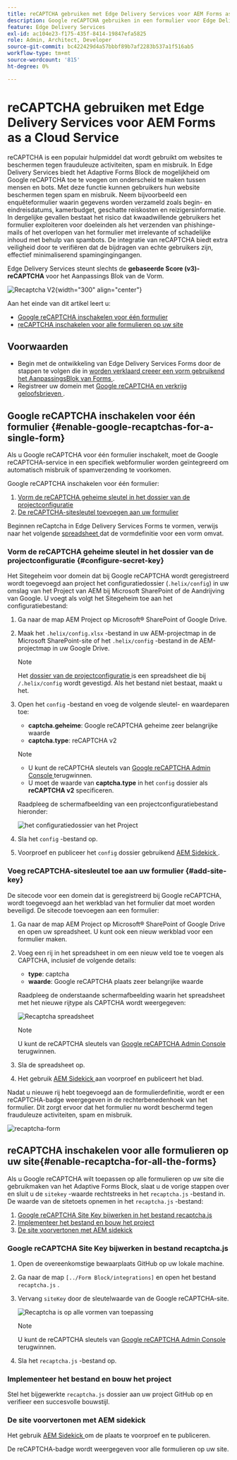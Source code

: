 ```yaml
---
title: reCAPTCHA gebruiken met Edge Delivery Services voor AEM Forms as a Cloud Service
description: Google reCAPTCHA gebruiken in een formulier voor Edge Delivery Services for AEM Forms
feature: Edge Delivery Services
exl-id: ac104e23-f175-435f-8414-19847efa5825
role: Admin, Architect, Developer
source-git-commit: bc422429d4a57bbbf89b7af2283b537a1f516ab5
workflow-type: tm+mt
source-wordcount: '815'
ht-degree: 0%

---
```



# reCAPTCHA gebruiken met Edge Delivery Services voor AEM Forms as a Cloud Service

<!--
<span>The **reCAPTCHA** feature is under the pre-release program. To request access to the **reCAPTCHA** feature for Edge Delivery Services for AEM Forms, send an email from your work address to mailto:aem-forms-ea@adobe.com.</span>
-->

reCAPTCHA is een populair hulpmiddel dat wordt gebruikt om websites te beschermen tegen frauduleuze activiteiten, spam en misbruik. In Edge Delivery Services biedt het Adaptive Forms Block de mogelijkheid om Google reCAPTCHA toe te voegen om onderscheid te maken tussen mensen en bots. Met deze functie kunnen gebruikers hun website beschermen tegen spam en misbruik.
Neem bijvoorbeeld een enquêteformulier waarin gegevens worden verzameld zoals begin- en eindreisdatums, kamerbudget, geschatte reiskosten en reizigersinformatie. In dergelijke gevallen bestaat het risico dat kwaadwillende gebruikers het formulier exploiteren voor doeleinden als het verzenden van phishinge-mails of het overlopen van het formulier met irrelevante of schadelijke inhoud met behulp van spambots. De integratie van reCAPTCHA biedt extra veiligheid door te verifiëren dat de bijdragen van echte gebruikers zijn, effectief minimaliserend spamingingingangen.

<!-- ![Recaptcha Image](/help/edge/docs/forms/assets/recaptcha-image.png){width="300" align="center"} -->

Edge Delivery Services steunt slechts de **gebaseerde Score (v3)-reCAPTCHA** voor het Aanpassings Blok van de Vorm.

![ Recaptcha V2 ](/help/forms/assets/recaptcha-v2-invisible.png){width="300" align="center"}


Aan het einde van dit artikel leert u:
- [Google reCAPTCHA inschakelen voor één formulier](#enable-google-recaptchas-for-a-single-form)
- [reCAPTCHA inschakelen voor alle formulieren op uw site](#enable-recaptcha-for-all-the-forms)

## Voorwaarden

- Begin met de ontwikkeling van Edge Delivery Services Forms door de stappen te volgen die in [ worden verklaard creeer een vorm gebruikend het AanpassingsBlok van Forms ](/help/edge/docs/forms/create-forms.md).
- Registreer uw domein met [ Google reCAPTCHA en verkrijg geloofsbrieven ](https://www.google.com/recaptcha/admin/create).

## Google reCAPTCHA inschakelen voor één formulier {#enable-google-recaptchas-for-a-single-form}

Als u Google reCAPTCHA voor één formulier inschakelt, moet de Google reCAPTCHA-service in een specifiek webformulier worden geïntegreerd om automatisch misbruik of spamverzending te voorkomen.

Google reCAPTCHA inschakelen voor één formulier:

1. [Vorm de reCAPTCHA geheime sleutel in het dossier van de projectconfiguratie](#configure-secret-key)
1. [De reCAPTCHA-sitesleutel toevoegen aan uw formulier](#add-site-key)

Beginnen reCaptcha in Edge Delivery Services Forms te vormen, verwijs naar het volgende [ spreadsheet ](/help/edge/docs/forms/assets/recaptcha.xlsx) dat de vormdefinitie voor een vorm omvat.

### Vorm de reCAPTCHA geheime sleutel in het dossier van de projectconfiguratie {#configure-secret-key}

Het Sitegeheim voor domein dat bij Google reCAPTCHA wordt geregistreerd wordt toegevoegd aan project het configuratiedossier (`.helix/config`) in uw omslag van het Project van AEM bij Microsoft SharePoint of de Aandrijving van Google. U voegt als volgt het Sitegeheim toe aan het configuratiebestand:

1. Ga naar de map AEM Project op Microsoft® SharePoint of Google Drive.
1. Maak het `.helix/config.xlsx` -bestand in uw AEM-projectmap in de Microsoft SharePoint-site of het `.helix/config` -bestand in de AEM-projectmap in uw Google Drive.

   >[!NOTE]
   >
   > Het [ dossier van de projectconfiguratie ](https://www.aem.live/docs/configuration) is een spreadsheet die bij `/.helix/config` wordt gevestigd. Als het bestand niet bestaat, maakt u het.

1. Open het `config` -bestand en voeg de volgende sleutel- en waardeparen toe:

   - **captcha.geheime**: Google reCAPTCHA geheime zeer belangrijke waarde
   - **captcha.type**: reCAPTCHA v2

   >[!NOTE]
   >
   >  - U kunt de reCAPTCHA sleutels van [ Google reCAPTCHA Admin Console ](https://www.google.com/recaptcha/admin) terugwinnen.
   >  - U moet de waarde van **captcha.type** in het `config` dossier als **reCAPTCHA v2** specificeren.

   Raadpleeg de schermafbeelding van een projectconfiguratiebestand hieronder:

   ![ het configuratiedossier van het Project ](/help/forms/assets/recaptcha-config-file.png)

1. Sla het `config` -bestand op.

1. Voorproef en publiceer het `config` dossier gebruikend [ AEM Sidekick ](https://www.aem.live/developer/tutorial#preview-and-publish-your-content).

### Voeg reCAPTCHA-sitesleutel toe aan uw formulier {#add-site-key}

De sitecode voor een domein dat is geregistreerd bij Google reCAPTCHA, wordt toegevoegd aan het werkblad van het formulier dat moet worden beveiligd. De sitecode toevoegen aan een formulier:

1. Ga naar de map AEM Project op Microsoft® SharePoint of Google Drive en open uw spreadsheet. U kunt ook een nieuw werkblad voor een formulier maken.
1. Voeg een rij in het spreadsheet in om een nieuw veld toe te voegen als CAPTCHA, inclusief de volgende details:
   - **type**: captcha
   - **waarde**: Google reCAPTCHA plaats zeer belangrijke waarde

   Raadpleeg de onderstaande schermafbeelding waarin het spreadsheet met het nieuwe rijtype als CAPTCHA wordt weergegeven:

   ![ Recaptcha spreadsheet ](/help/edge/docs/forms/assets/recaptcha-spreadsheet.png)

   >[!NOTE]
   >
   >  U kunt de reCAPTCHA sleutels van [ Google reCAPTCHA Admin Console ](https://www.google.com/recaptcha/admin) terugwinnen.

1. Sla de spreadsheet op.
1. Het gebruik [ AEM Sidekick ](https://www.aem.live/developer/tutorial#preview-and-publish-your-content) aan voorproef en publiceert het blad.

Nadat u nieuwe rij hebt toegevoegd aan de formulierdefinitie, wordt er een reCAPTCHA-badge weergegeven in de rechterbenedenhoek van het formulier. Dit zorgt ervoor dat het formulier nu wordt beschermd tegen frauduleuze activiteiten, spam en misbruik.

![ recaptcha-form ](/help/edge/docs/forms/assets/recaptcha-form.png)

## reCAPTCHA inschakelen voor alle formulieren op uw site{#enable-recaptcha-for-all-the-forms}

Als u Google reCAPTCHA wilt toepassen op alle formulieren op uw site die gebruikmaken van het Adaptive Forms Block, slaat u de vorige stappen over en sluit u de `sitekey` -waarde rechtstreeks in het `recaptcha.js` -bestand in. De waarde van de sitetoets opnemen in het `recaptcha.js` -bestand:

1. [Google reCAPTCHA Site Key bijwerken in het bestand recaptcha.js](#1-update-google-recaptcha-site-key-in-recaptchajs-file)
1. [Implementeer het bestand en bouw het project](#2-deploy-the-file-and-build-the-project)
1. [De site voorvertonen met AEM sidekick](#3-preview-the-site-using-the-aem-sidekick)

### Google reCAPTCHA Site Key bijwerken in bestand recaptcha.js

1. Open de overeenkomstige bewaarplaats GitHub op uw lokale machine.
1. Ga naar de map `[../Form Block/integrations]` en open het bestand `recaptcha.js` .
1. Vervang `siteKey` door de sleutelwaarde van de Google reCAPTCHA-site.

   ![ Recaptcha is op alle vormen van toepassing ](/help/forms/assets/recaptcha-apply-to-all-forms.png)

   >[!NOTE]
   >
   >  U kunt de reCAPTCHA sleutels van [ Google reCAPTCHA Admin Console ](https://www.google.com/recaptcha/admin) terugwinnen.

1. Sla het `recaptcha.js` -bestand op.

### Implementeer het bestand en bouw het project

Stel het bijgewerkte `recaptcha.js` dossier aan uw project GitHub op en verifieer een succesvolle bouwstijl.

### De site voorvertonen met AEM sidekick

Het gebruik [ AEM Sidekick ](https://www.aem.live/developer/tutorial#preview-and-publish-your-content) om de plaats te voorproef en te publiceren.

De reCAPTCHA-badge wordt weergegeven voor alle formulieren op uw site.

